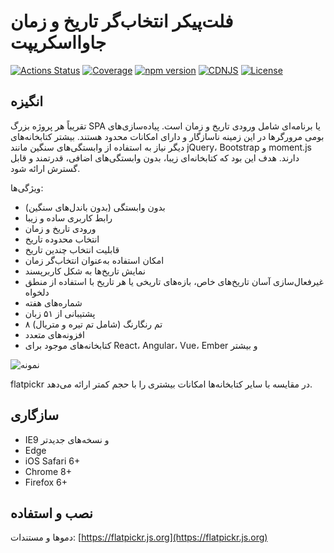 # فلت‌پیکر انتخاب‌گر تاریخ و زمان جاوااسکریپت
[![Actions Status](https://github.com/flatpickr/flatpickr/workflows/GitHub%20Actions/badge.svg)](https://github.com/flatpickr/flatpickr/actions)
[![Coverage](https://coveralls.io/repos/github/chmln/flatpickr/badge.svg?branch=master)](https://coveralls.io/github/chmln/flatpickr)
[![npm version](https://badge.fury.io/js/flatpickr.svg)](https://www.npmjs.com/package/flatpickr)
[![CDNJS](https://img.shields.io/cdnjs/v/flatpickr.svg)](https://cdnjs.com/libraries/flatpickr)
[![License](https://img.shields.io/badge/license-MIT-blue.svg?style=plastic)](https://raw.githubusercontent.com/flatpickr/flatpickr/master/LICENSE.md)

## انگیزه

تقریباً هر پروژه بزرگ SPA یا برنامه‌ای شامل ورودی تاریخ و زمان است. پیاده‌سازی‌های بومی مرورگرها در این زمینه ناسازگار و دارای امکانات محدود هستند. بیشتر کتابخانه‌های دیگر نیاز به استفاده از وابستگی‌های سنگین مانند jQuery، Bootstrap و moment.js دارند. هدف این بود که کتابخانه‌ای زیبا، بدون وابستگی‌های اضافی، قدرتمند و قابل گسترش ارائه شود.

ویژگی‌ها:

- بدون وابستگی (بدون باندل‌های سنگین)
- رابط کاربری ساده و زیبا
- ورودی تاریخ و زمان
- انتخاب محدوده تاریخ
- قابلیت انتخاب چندین تاریخ
- امکان استفاده به‌عنوان انتخاب‌گر زمان
- نمایش تاریخ‌ها به شکل کاربرپسند
- غیرفعال‌سازی آسان تاریخ‌های خاص، بازه‌های تاریخی یا هر تاریخ با استفاده از منطق دلخواه
- شماره‌های هفته
- پشتیبانی از ۵۱ زبان
- ۸ تم رنگارنگ (شامل تم تیره و متریال)
- افزونه‌های متعدد
- کتابخانه‌های موجود برای React، Angular، Vue، Ember و بیشتر

![نمونه](https://user-images.githubusercontent.com/11352152/36033089-f37dc1d0-0d7d-11e8-8ec4-c7a56d1ff92e.png)

flatpickr در مقایسه با سایر کتابخانه‌ها امکانات بیشتری را با حجم کمتر ارائه می‌دهد.

## سازگاری

- IE9 و نسخه‌های جدیدتر
- Edge
- iOS Safari 6+
- Chrome 8+
- Firefox 6+

## نصب و استفاده

دموها و مستندات: [https://flatpickr.js.org](https://flatpickr.js.org)

